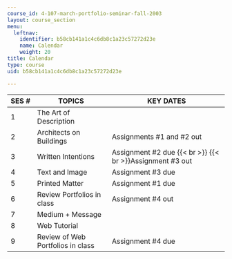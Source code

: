 ```yaml
---
course_id: 4-107-march-portfolio-seminar-fall-2003
layout: course_section
menu:
  leftnav:
    identifier: b58cb141a1c4c6db8c1a23c57272d23e
    name: Calendar
    weight: 20
title: Calendar
type: course
uid: b58cb141a1c4c6db8c1a23c57272d23e

---
```


| SES # | TOPICS | KEY DATES |
| --- | --- | --- |
| 1 | The Art of Description | &nbsp; |
| 2 | Architects on Buildings | Assignments #1 and #2 out |
| 3 | Written Intentions | Assignment #2 due  {{< br >}}  {{< br >}}Assignment #3 out |
| 4 | Text and Image | Assignment #3 due |
| 5 | Printed Matter | Assignment #1 due |
| 6 | Review Portfolios in class | Assignment #4 out |
| 7 | Medium + Message | &nbsp; |
| 8 | Web Tutorial | &nbsp; |
| 9 | Review of Web Portfolios in class | Assignment #4 due